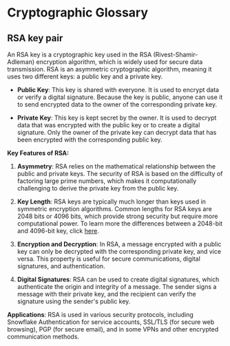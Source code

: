 # Cryptographic Glossary

## RSA key pair
An RSA key is a cryptographic key used in the RSA (Rivest-Shamir-Adleman) encryption algorithm, which is widely used for secure data transmission. RSA is an asymmetric cryptographic algorithm, meaning it uses two different keys: a public key and a private key.

- **Public Key**: This key is shared with everyone. It is used to encrypt data or verify a digital signature. Because the key is public, anyone can use it to send encrypted data to the owner of the corresponding private key.

- **Private Key**: This key is kept secret by the owner. It is used to decrypt data that was encrypted with the public key or to create a digital signature. Only the owner of the private key can decrypt data that has been encrypted with the corresponding public key.

**Key Features of RSA:**

1. **Asymmetry**: RSA relies on the mathematical relationship between the public and private keys. The security of RSA is based on the difficulty of factoring large prime numbers, which makes it computationally challenging to derive the private key from the public key.

2. **Key Length**: RSA keys are typically much longer than keys used in symmetric encryption algorithms. Common lengths for RSA keys are 2048 bits or 4096 bits, which provide strong security but require more computational power.  To learn more the differences between a 2048-bit and 4096-bit key, click [here](supplementals/what-is-the-difference-between-a-2048-bit-and-4096-bit-key.md).

3. **Encryption and Decryption**: In RSA, a message encrypted with a public key can only be decrypted with the corresponding private key, and vice versa. This property is useful for secure communications, digital signatures, and authentication.

4. **Digital Signatures**: RSA can be used to create digital signatures, which authenticate the origin and integrity of a message. The sender signs a message with their private key, and the recipient can verify the signature using the sender's public key.

**Applications**: RSA is used in various security protocols, including Snowflake Authentication for service accounts, SSL/TLS (for secure web browsing), PGP (for secure email), and in some VPNs and other encrypted communication methods.